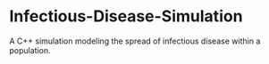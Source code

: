 # Infectious-Disease-Simulation
A C++ simulation modeling the spread of infectious disease within a population.
